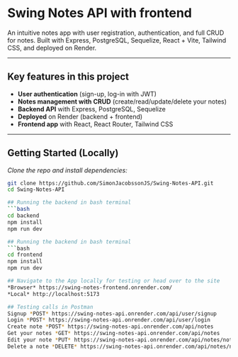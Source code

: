 # Swing Notes API with frontend

An intuitive notes app with user registration, authentication, and full CRUD for notes. Built with Express, PostgreSQL, Sequelize, React + Vite, Tailwind CSS, and deployed on Render.

---

## Key features in this project

- **User authentication** (sign-up, log-in with JWT)
- **Notes management with CRUD** (create/read/update/delete your notes)
- **Backend API** with Express, PostgreSQL, Sequelize
- **Deployed** on Render (backend + frontend)
- **Frontend app** with React, React Router, Tailwind CSS

---

## Getting Started (Locally)

*Clone the repo and install dependencies:*

```bash
git clone https://github.com/SimonJacobssonJS/Swing-Notes-API.git
cd Swing-Notes-API

## Running the backend in bash terminal
```bash 
cd backend
npm install
npm run dev

## Running the backend in bash terminal
```bash 
cd frontend
npm install
npm run dev

## Navigate to the App locally for testing or head over to the site
*Browser* https://swing-notes-frontend.onrender.com/
*Local* http://localhost:5173

## Testing calls in Postman
Signup *POST* https://swing-notes-api.onrender.com/api/user/signup
Login *POST* https://swing-notes-api.onrender.com/api/user/login
Create note *POST* https://swing-notes-api.onrender.com/api/notes
Get your notes *GET* https://swing-notes-api.onrender.com/api/notes
Edit your note *PUT* https://swing-notes-api.onrender.com/api/notes/noteId  (replace noteId with yours)
Delete a note *DELETE* https://swing-notes-api.onrender.com/api/notes/noteId  (replace noteId with yours)

